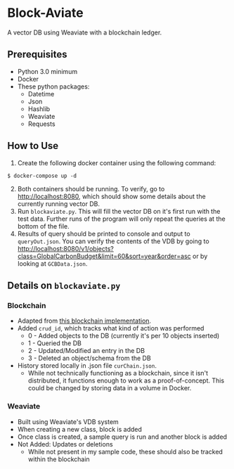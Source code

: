 # Block-Aviate
A vector DB using Weaviate with a blockchain ledger.
## Prerequisites
- Python 3.0 minimum
- Docker
- These python packages:
  - Datetime
  - Json
  - Hashlib
  - Weaviate
  - Requests
## How to Use
1. Create the following docker container using the following command:
```{bash}
$ docker-compose up -d
```
2. Both containers should be running. To verify, go to [http://localhost:8080](http://localhost:8080), which should show some details about the currently running vector DB.
3. Run `blockaviate.py`. This will fill the vector DB on it's first run with the test data. Further runs of the program will only repeat the queries at the bottom of the file.
4. Results of query should be printed to console and output to `queryOut.json`. You can verify the contents of the VDB by going to [http://localhost:8080/v1/objects?class=GlobalCarbonBudget&limit=60&sort=year&order=asc](http://localhost:8080/v1/objects?class=GlobalCarbonBudget&limit=60&sort=year&order=asc) or by looking at `GCBData.json`.
## Details on `blockaviate.py`
### Blockchain
- Adapted from [this blockchain implementation](github.com/krvaibhaw/blockchain/tree/main).
- Added `crud_id`, which tracks what kind of action was performed
  - 0 - Added objects to the DB (currently it's per 10 objects inserted)
  - 1 - Queried the DB
  - 2 - Updated/Modified an entry in the DB
  - 3 - Deleted an object/schema from the DB
- History stored locally in .json file `curChain.json`.
  - While not technically functioning as a blockchain, since it isn't distributed, it functions enough to work as a proof-of-concept. This could be changed by storing data in a volume in Docker.
 
### Weaviate
- Built using Weaviate's VDB system
- When creating a new class, block is added
- Once class is created, a sample query is run and another block is added
- Not Added: Updates or deletions
  - While not present in my sample code, these should also be tracked within the blockchain
